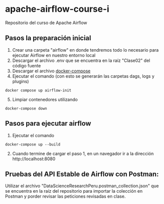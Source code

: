 # apache-airflow-course-i
Repositorio del curso de Apache Airflow

## Pasos la preparación inicial

1. Crear una carpeta "airflow" en donde tendremos todo lo necesario para ejecutar Airflow en nuestro entorno local
2. Descargar el archivo .env que se encuentra en la raíz "Clase02" del código fuente
3. Descargar el archivo [docker-compose](https:/airflow.apache.org/docs/apache-airflow/2.4.2/docker-compose.yaml) 
4. Ejecutar el comando (con esto se generarán las carpetas dags, logs y plugins)
```
docker compose up airflow-init
```
5. Limpiar contenedores utilizando
```
docker-compose down
```

## Pasos para ejecutar airflow

1. Ejecutar el comando
```
docker-compose up --build
```
2. Cuando termine de cargar el paso 1, en un navegador ir a la dirección http://localhost:8080


## Pruebas del API Estable de Airflow con Postman:

Utilizar el archivo "DataScienceResearchPeru.postman_collection.json" que se encuentra en la raíz del repositorio para importar la colección en Postman y porder revisar las peticiones revisadas en clase.